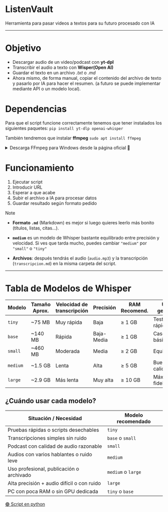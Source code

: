 # ListenVault
Herramienta para pasar videos a textos para su futuro procesado con IA

---

# Objetivo
- Descargar audio de un video/podcast con **yt-dpl**
- Transcribir el audio a texto con **Wisper(Open AI)**
- Guardar el texto en un archivo *.txt* o *.md*
- Ahora mismo, de forma manual, copiar el contenido del archivo de texto y pasarlo por IA para hacer el resumen. (a futuro se puede implementar mediante API o un modelo local).
# Dependencias
Para que el script funcione correctamente tenemos que tener instalados los siguientes paquetes:
``pip install yt-dlp openai-whisper``

También tendremos que instalar **ffmpeg**
``sudo apt install ffmpeg`` 

<details>
  <summary>Descarga FFmpeg para Windows desde la página oficial 🔽</summary>
  
  Web: [https://www.gyan.dev/ffmpeg/builds/](https://www.gyan.dev/ffmpeg/builds/)
  Pulsa en **"Release builds"** y baja un `.zip`.
  
  **Extrae el `.zip`** en una carpeta, por ejemplo: ``C:\ffmpeg``
  
  **Agrega FFmpeg al PATH del sistema** (importante):
  - Abre el menú de inicio → escribe "Editar las variables de entorno del sistema" → entra en "Variables de Entorno".
  - En “Variables del sistema” busca la que dice **Path** → **Editar** → **Nuevo**.
  - Añade la ruta: ``C:\ffmpeg\bin``
  - Guarda y cierra todo.
  
  **Comprueba que esté bien instalado**:
  Abre una consola (cmd o Powershell) y escribe: ``ffmpeg -version``
  Si sale la versión, ¡ya está funcionando!
</details>

# Funcionamiento
1. Ejecutar script
2. Introducir URL
3. Esperar a que acabe
4. Subir el archivo a IA para procesar datos
5. Guardar resultado según formato pedido

> [!NOTE]
> - **Formato `.md`** (Markdown) es mejor si luego quieres leerlo más bonito (títulos, listas, citas...).
> 
> - **`medium`** es un modelo de Whisper bastante equilibrado entre precisión y velocidad. Si ves que tarda mucho, puedes cambiar `"medium"` por `"small"` o `"tiny"`
> 
> - **Archivos**: después tendrás el audio (`audio.mp3`) y la transcripción (`transcripcion.md`) en la misma carpeta del script.

---
# Tabla de Modelos de Whisper

| Modelo   | Tamaño Aprox. | Velocidad de transcripción | Precisión | RAM Recomend. | Uso general     |
|----------|----------------|-----------------------------|-----------|----------------|------------------|
| `tiny`   | ~75 MB         | Muy rápida                  | Baja      | ≥ 1 GB         | Tests rápidos    |
| `base`   | ~140 MB        | Rápida                      | Baja-Media| ≥ 1 GB         | Casos básicos    |
| `small`  | ~460 MB        | Moderada                    | Media     | ≥ 2 GB         | Equilibrado      |
| `medium` | ~1.5 GB        | Lenta                       | Alta      | ≥ 5 GB         | Buena calidad    |
| `large`  | ~2.9 GB        | Más lenta                   | Muy alta  | ≥ 10 GB        | Máxima fidelidad |
## ¿Cuándo usar cada modelo?

| Situación / Necesidad                         | Modelo recomendado |
|----------------------------------------------|--------------------|
| Pruebas rápidas o scripts desechables        | `tiny`             |
| Transcripciones simples sin ruido            | `base` o `small`   |
| Podcast con calidad de audio razonable       | `small`            |
| Audios con varios hablantes o ruido leve     | `medium`           |
| Uso profesional, publicación o archivado     | `medium` o `large` |
| Alta precisión + audio difícil o con ruido   | `large`            |
| PC con poca RAM o sin GPU dedicada           | `tiny` o `base`    |

[🟣 Script en python](ResumePodcast.py)
